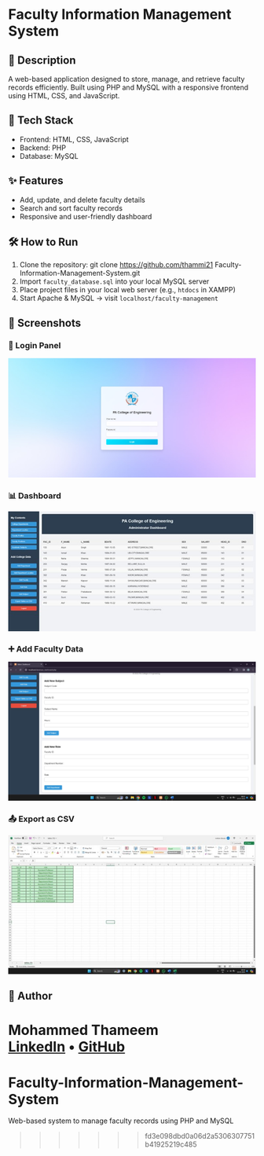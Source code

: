 
# Faculty Information Management System

## 🧠 Description
A web-based application designed to store, manage, and retrieve faculty records efficiently. Built using PHP and MySQL with a responsive frontend using HTML, CSS, and JavaScript.

## 🚀 Tech Stack
- Frontend: HTML, CSS, JavaScript
- Backend: PHP
- Database: MySQL

## ✨ Features
- Add, update, and delete faculty details
- Search and sort faculty records
- Responsive and user-friendly dashboard

## 🛠️ How to Run
1. Clone the repository: git clone https://github.com/thammi21 Faculty-Information-Management-System.git
2. Import `faculty_database.sql` into your local MySQL server
3. Place project files in your local web server (e.g., `htdocs` in XAMPP)
4. Start Apache & MySQL → visit `localhost/faculty-management`

## 📸 Screenshots

### 🔐 Login Panel
![Login](screenshots/Login%20panel.fig.jpg)

### 📊 Dashboard
![Dashboard](screenshots/Dashboard.fig.jpg)

### ➕ Add Faculty Data
![Add Data](screenshots/Add%20data.fig.jpg)

### 📤 Export as CSV
![Export](screenshots/Export%20data%20as%20csv.fig.jpg)


## 👤 Author
**Mohammed Thameem**  
[LinkedIn](https://linkedin.com/in/mohd-thameem) • [GitHub](https://github.com/thammi21)
=======
# Faculty-Information-Management-System
Web-based system to manage faculty records using PHP and MySQL
>>>>>>> fd3e098dbd0a06d2a5306307751b41925219c485
